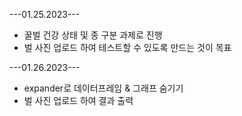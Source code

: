 ---01.25.2023---
* 꿀벌 건강 상태 및 종 구분 과제로 진행
* 벌 사진 업로드 하여 테스트할 수 있도록 만드는 것이 목표

---01.26.2023---
* expander로 데이터프레임 & 그래프 숨기기
* 벌 사진 업로드 하여 결과 출력
